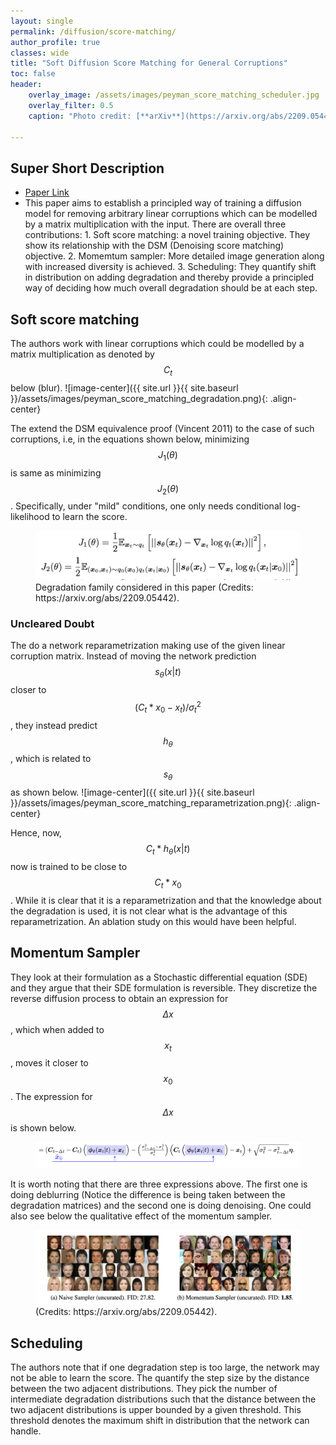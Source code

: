 ```yaml
---
layout: single
permalink: /diffusion/score-matching/
author_profile: true
classes: wide
title: "Soft Diffusion Score Matching for General Corruptions"
toc: false
header:
    overlay_image: /assets/images/peyman_score_matching_scheduler.jpg
    overlay_filter: 0.5
    caption: "Photo credit: [**arXiv**](https://arxiv.org/abs/2209.05442)"

---
```

## Super Short Description
* [Paper Link](https://arxiv.org/abs/2209.05442)
*  This paper aims to establish a principled way of training a diffusion model for removing arbitrary linear corruptions which can be modelled by a matrix multiplication with the input. There are overall three contributions: 1. Soft score matching: a novel training objective. They show its relationship with the DSM (Denoising score matching) objective. 2. Momemtum sampler: More detailed image generation along with increased diversity is achieved. 3. Scheduling: They quantify shift in distribution on adding degradation and thereby provide a principled way of deciding how much overall degradation should be at each step.     

## Soft score matching

The authors work with linear corruptions which could be modelled by a matrix multiplication as denoted by $$C_t$$ below (blur). 
![image-center]({{ site.url }}{{ site.baseurl }}/assets/images/peyman_score_matching_degradation.png){: .align-center}

The extend the DSM equivalence proof (Vincent 2011) to the case of such corruptions, i.e, in the equations shown below, minimizing $$J_1(\theta)$$ is same as minimizing $$J_2(\theta)$$. Specifically, under "mild" conditions, one only needs conditional log-likelihood to learn the score.
<figure>
    <a href="/assets/images/peyman_score_matching_dsm.png"><img src="/assets/images/peyman_score_matching_dsm.png"></a>
    <figcaption> Degradation family considered in this paper (Credits: https://arxiv.org/abs/2209.05442).</figcaption>
</figure>
 

### Uncleared Doubt

 The do a network reparametrization making use of the given linear corruption matrix. 
 Instead of moving the network prediction $$s_{\theta}(x|t)$$ closer to $$(C_t* x_0 - x_t)/\sigma^2_t$$, 
 they instead predict $$h_{\theta}$$, which is related to $$s_{\theta}$$ as shown below.
 ![image-center]({{ site.url }}{{ site.baseurl }}/assets/images/peyman_score_matching_reparametrization.png){: .align-center}
 <!-- <figure>
    <a href="/assets/images/peyman_score_matching_reparametrization.png"><img src="/assets/images/peyman_score_matching_reparametrization.png"></a>
    <!-- <figcaption> Degradation family considered in this paper (Credits: https://arxiv.org/abs/2209.05442).</figcaption> -->
<!-- </figure> -->

Hence, now, $$C_t*h_{\theta}(x|t)$$ 
now is trained to be close to $$C_t * x_0$$. While it is clear that it is a reparametrization and that the knowledge about the degradation is used, it is not clear what is the advantage of this reparametrization. An ablation study on this would have been helpful.
 
## Momentum Sampler

 They look at their formulation as a Stochastic differential equation (SDE) and they argue that their SDE formulation is reversible. They discretize the reverse diffusion process to obtain an expression for $$\Delta x$$, which when added to $$x_t$$, moves it closer to $$x_0$$. The expression for $$\Delta x$$ is shown below.
 <figure>
    <a href="/assets/images/peyman_score_matching_scheduler_expression.png"><img src="/assets/images/peyman_score_matching_scheduler_expression.png"></a>
    <!-- <figcaption> Degradation family considered in this paper (Credits: https://arxiv.org/abs/2209.05442).</figcaption> -->
</figure>
It is worth noting that there are three expressions above. The first one is doing deblurring (Notice the difference is being taken between the degradation matrices) and the second one is doing denoising. One could also see below the qualitative effect of the momentum sampler.
 
 
 <figure>
    <a href="/assets/images/peyman_score_matching_scheduler.jpg"><img src="/assets/images/peyman_score_matching_scheduler.jpg"></a>
    <figcaption>(Credits: https://arxiv.org/abs/2209.05442).</figcaption>
</figure>

 
## Scheduling
 
 The authors note that if one degradation step is too large, the network may not be able to learn the score. The quantify the step size by the distance between the two adjacent distributions. They pick the number of intermediate degradation distributions such that the distance between the two adjacent distributions is upper bounded by a given threshold. This threshold denotes the maximum shift in distribution that the network can handle. 
